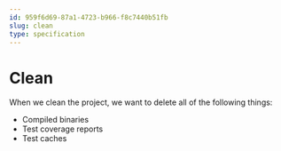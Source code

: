 ```yaml
---
id: 959f6d69-87a1-4723-b966-f8c7440b51fb
slug: clean
type: specification
---
```


# Clean

When we clean the project, we want to delete all of the following things:

- Compiled binaries
- Test coverage reports
- Test caches
